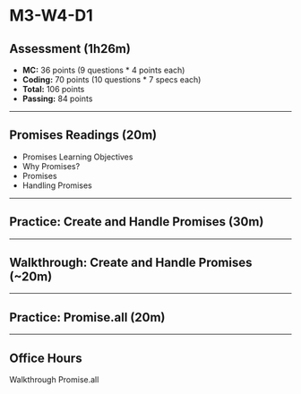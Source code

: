 # M3-W4-D1

## Assessment (1h26m)

- **MC:** 36 points (9 questions * 4 points each)
- **Coding:** 70 points (10 questions * 7 specs each)
- **Total:** 106 points
- **Passing:** 84 points

---

## Promises Readings (20m)

- Promises Learning Objectives
- Why Promises?
- Promises
- Handling Promises

---

## Practice: Create and Handle Promises (30m)

---

## Walkthrough: Create and Handle Promises (~20m)

---

## Practice: Promise.all (20m)

---

## Office Hours

Walkthrough Promise.all
